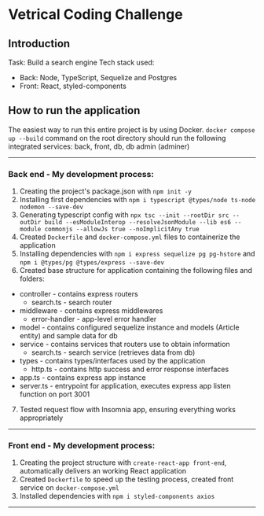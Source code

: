# Vetrical Coding Challenge

## Introduction

Task: Build a search engine
Tech stack used:
  * Back: Node, TypeScript, Sequelize and Postgres
  * Front: React, styled-components


## How to run the application
The easiest way to run this entire project is by using Docker.
`docker compose up --build` command on the root directory should run the following integrated services: back, front, db, db admin (adminer)

---

### Back end - My development process:
1. Creating the project's package.json with `npm init -y`
2. Installing first dependencies with `npm i typescript @types/node ts-node nodemon --save-dev`
3. Generating typescript config with `npx tsc --init --rootDir src --outDir build --esModuleInterop --resolveJsonModule --lib es6 --module commonjs --allowJs true --noImplicitAny true`
4. Created `Dockerfile` and `docker-compose.yml` files to containerize the application
5. Installing dependencies with `npm i express sequelize pg pg-hstore` and `npm i @types/pg @types/express --save-dev`
6. Created base structure for application containing the following files and folders:
  * controller - contains express routers 
    * search.ts - search router
  * middleware - contains express middlewares
    * error-handler - app-level error handler
  * model - contains configured sequelize instance and models (Article entity) and sample data for db
  * service - contains services that routers use to obtain information
    * search.ts - search service (retrieves data from db)
  * types - contains types/interfaces used by the application
    * http.ts - contains http success and error response interfaces
  * app.ts - contains express app instance
  * server.ts - entrypoint for application, executes express app listen function on port 3001
7. Tested request flow with Insomnia app, ensuring everything works appropriately

---
### Front end - My development process:
1. Creating the project structure with `create-react-app front-end`, automatically delivers an working React application
2. Created `Dockerfile` to speed up the testing process, created front service on `docker-compose.yml`
3. Installed dependencies with `npm i styled-components axios`
 

---